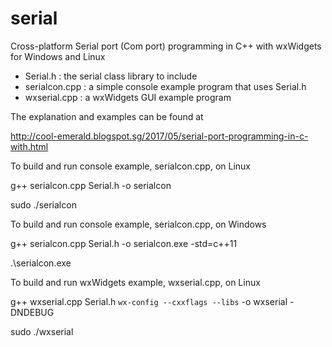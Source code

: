 # serial
Cross-platform Serial port (Com port) programming in C++ with wxWidgets for Windows and Linux

* Serial.h : the serial class library to include
* serialcon.cpp : a simple console example program that uses Serial.h
* wxserial.cpp : a wxWidgets GUI example program

The explanation and examples can be found at

http://cool-emerald.blogspot.sg/2017/05/serial-port-programming-in-c-with.html



To build and run console example, serialcon.cpp, on Linux

 g++ serialcon.cpp Serial.h -o serialcon
 
 sudo ./serialcon



To build and run console example, serialcon.cpp, on Windows

 g++ serialcon.cpp Serial.h -o serialcon.exe -std=c++11
 
 .\serialcon.exe



To build and run wxWidgets example, wxserial.cpp, on Linux

 g++ wxserial.cpp Serial.h  `wx-config --cxxflags --libs` -o wxserial -DNDEBUG
 
 sudo ./wxserial



